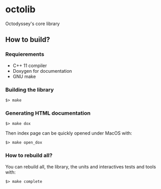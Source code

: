 # octolib
Octodyssey's core library

## How to build?
### Requierements
 - C++ 11 compiler
 - Doxygen for documentation
 - GNU make

### Building the library
    $> make

### Generating HTML documentation
    $> make dox

Then index page can be quickly opened under MacOS with:

	$> make open_dox

### How to rebuild all?
You can rebuild all, the library, the units and interactives tests and tools with:

	$> make complete
